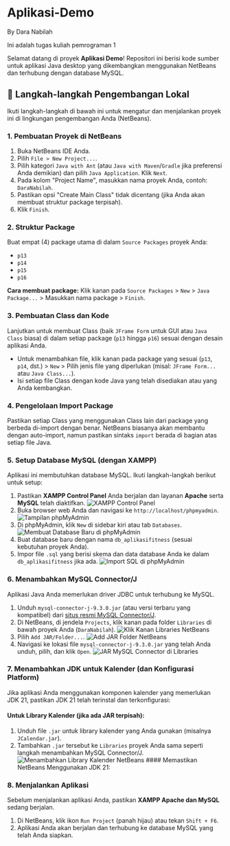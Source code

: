 # Aplikasi-Demo
By Dara Nabilah

Ini adalah tugas kuliah pemrograman 1

Selamat datang di proyek **Aplikasi Demo**! Repositori ini berisi kode sumber untuk aplikasi Java desktop yang dikembangkan menggunakan NetBeans dan terhubung dengan database MySQL.

## 🚀 Langkah-langkah Pengembangan Lokal

Ikuti langkah-langkah di bawah ini untuk mengatur dan menjalankan proyek ini di lingkungan pengembangan Anda (NetBeans).

### 1. Pembuatan Proyek di NetBeans

1.  Buka NetBeans IDE Anda.
2.  Pilih `File > New Project...`. 
3.  Pilih kategori `Java with Ant` (atau `Java with Maven`/`Gradle` jika preferensi Anda demikian) dan pilih `Java Application`. Klik `Next`.
4.  Pada kolom "Project Name", masukkan nama proyek Anda, contoh: `DaraNabilah`.
5.  Pastikan opsi "Create Main Class" tidak dicentang (jika Anda akan membuat struktur package terpisah).
6.  Klik `Finish`.

### 2. Struktur Package

Buat empat (4) package utama di dalam `Source Packages` proyek Anda:
* `p13`
* `p14`
* `p15`
* `p16`

**Cara membuat package:**
Klik kanan pada `Source Packages` > `New` > `Java Package...` > Masukkan nama package > `Finish`.

### 3. Pembuatan Class dan Kode

Lanjutkan untuk membuat Class (baik `JFrame Form` untuk GUI atau `Java Class` biasa) di dalam setiap package (`p13` hingga `p16`) sesuai dengan desain aplikasi Anda.

* Untuk menambahkan file, klik kanan pada package yang sesuai (`p13`, `p14`, dst.) > `New` > Pilih jenis file yang diperlukan (misal: `JFrame Form...` atau `Java Class...`).
* Isi setiap file Class dengan kode Java yang telah disediakan atau yang Anda kembangkan.

### 4. Pengelolaan Import Package

Pastikan setiap Class yang menggunakan Class lain dari package yang berbeda di-import dengan benar. NetBeans biasanya akan membantu dengan auto-import, namun pastikan sintaks `import` berada di bagian atas setiap file Java.

### 5. Setup Database MySQL (dengan XAMPP)

Aplikasi ini membutuhkan database MySQL. Ikuti langkah-langkah berikut untuk setup:

1.  Pastikan **XAMPP Control Panel** Anda berjalan dan layanan **Apache** serta **MySQL** telah diaktifkan.
    ![XAMPP Control Panel](images/xampp_control_panel.png) 
2.  Buka browser web Anda dan navigasi ke `http://localhost/phpmyadmin`.
    ![Tampilan phpMyAdmin](images/phpmyadmin_main_page.png) 
3.  Di phpMyAdmin, klik `New` di sidebar kiri atau tab `Databases`.
    ![Membuat Database Baru di phpMyAdmin](images/phpmyadmin_new_database.png) 
4.  Buat database baru dengan nama `db_aplikasifitness` (sesuai kebutuhan proyek Anda).
5.  Impor file `.sql` yang berisi skema dan data database Anda ke dalam `db_aplikasifitness` jika ada.
    ![Import SQL di phpMyAdmin](images/phpmyadmin_import_sql.png) 

### 6. Menambahkan MySQL Connector/J

Aplikasi Java Anda memerlukan driver JDBC untuk terhubung ke MySQL.

1.  Unduh `mysql-connector-j-9.3.0.jar` (atau versi terbaru yang kompatibel) dari [situs resmi MySQL Connector/J](https://dev.mysql.com/downloads/connector/j/).
2.  Di NetBeans, di jendela `Projects`, klik kanan pada folder `Libraries` di bawah proyek Anda (`DaraNabilah`).
    ![Klik Kanan Libraries NetBeans](images/netbeans_right_click_libraries.png) 
3.  Pilih `Add JAR/Folder...`.
    ![Add JAR Folder NetBeans](images/netbeans_add_jar_folder.png) 
4.  Navigasi ke lokasi file `mysql-connector-j-9.3.0.jar` yang telah Anda unduh, pilih, dan klik `Open`.
    ![JAR MySQL Connector di Libraries](images/netbeans_mysql_connector_added.png) 

### 7. Menambahkan JDK untuk Kalender (dan Konfigurasi Platform)

Jika aplikasi Anda menggunakan komponen kalender yang memerlukan JDK 21, pastikan JDK 21 telah terinstal dan terkonfigurasi:

#### Untuk Library Kalender (jika ada JAR terpisah):

1.  Unduh file `.jar` untuk library kalender yang Anda gunakan (misalnya `JCalendar.jar`).
2.  Tambahkan `.jar` tersebut ke `Libraries` proyek Anda sama seperti langkah menambahkan MySQL Connector/J.
    ![Menambahkan Library Kalender NetBeans](images/netbeans_add_calendar_jar.png) #### Memastikan NetBeans Menggunakan JDK 21:

### 8. Menjalankan Aplikasi

Sebelum menjalankan aplikasi Anda, pastikan **XAMPP Apache dan MySQL** sedang berjalan.

1.  Di NetBeans, klik ikon `Run Project` (panah hijau) atau tekan `Shift + F6`.
    ![]() 
2.  Aplikasi Anda akan berjalan dan terhubung ke database MySQL yang telah Anda siapkan.
    ![]()
